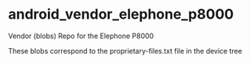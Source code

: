 # android_vendor_elephone_p8000
Vendor (blobs) Repo for the Elephone P8000


These blobs correspond to the proprietary-files.txt file in the device tree
